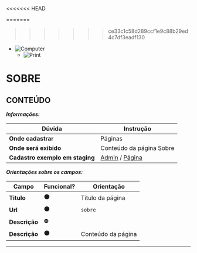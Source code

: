 



<<<<<<< HEAD

=======
>>>>>>> ce33c1c58d289ccf1e9c88b29ed4c7df3eadf130
- ![Computer](../images/prints/computer.png)
  - ![Print](../images/prints/05-sobre.png)

# SOBRE

## CONTEÚDO

***Informações:***

| Dúvida                          | Instrução                |
| ------------------------------- | ------------------------ |
| **Onde cadastrar**              | Páginas                  |
| **Onde será exibido**           | Conteúdo da página Sobre |
| **Cadastro exemplo em staging** | [Admin](https://template5.vnda.dev/admin/paginas/editar?id=sobre) / [Página](https://template5.vnda.dev/p/sobre) |

***Orientações sobre os campos:***

| Campo         | Funcional?     | Orientação         |
| ------------- | -------------- | -------------------|
| **Titulo**    | :black_circle: | Titulo da página   |
| **Url**       | :black_circle: | `sobre`            |
| **Descrição** | :no_entry:     |                    |
| **Descrição** | :black_circle: | Conteúdo da página |

***
